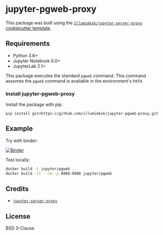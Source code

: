 # jupyter-pgweb-proxy

This package was built using the [`illumidesk/jupyter-server-proxy` cookiecutter template](https://github.com/illumidesk/cookiecutter-jupyter-server-proxy).

## Requirements

- Python 3.6+
- Jupyter Notebook 6.0+
- JupyterLab 2.1+

This package executes the standard `pgweb` command. This command assumes the `pgweb` command is available in the environment's `PATH`.

### Install jupyter-pgweb-proxy

Install the package with pip:

```
pip install git+https://github.com/illumidesk/jupyter-pgweb-proxy.git
```

## Example

Try with binder:

[![Binder](https://mybinder.org/badge_logo.svg)](https://mybinder.org/v2/gh/illumidesk/jupyter-pgweb-proxy/main?urlpath=pgweb)

Test locally:

```bash
docker build -t jupyter/pgweb .
docker build -it --rm -p 8888:8888 jupyter/pgweb
```

## Credits

- [`jupyter-server-proxy`](https://github.com/jupyterhub/jupyter-server-proxy)

## License

BSD 3-Clause
